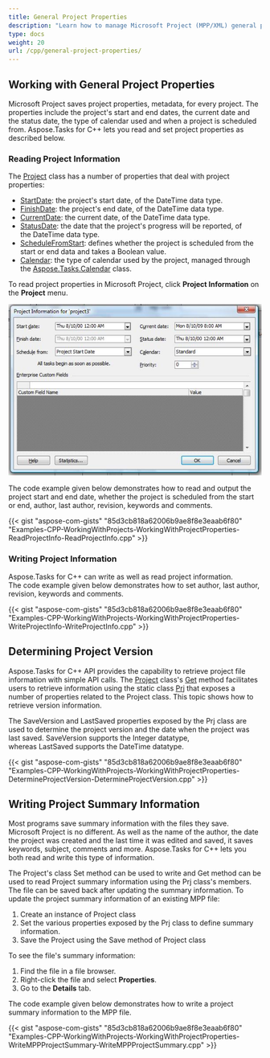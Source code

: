 ```yaml
---
title: General Project Properties
description: "Learn how to manage Microsoft Project (MPP/XML) general project properties using Aspose.Tasks for C++."
type: docs
weight: 20
url: /cpp/general-project-properties/
---
```


## **Working with General Project Properties**
Microsoft Project saves project properties, metadata, for every project. The properties include the project's start and end dates, the current date and the status date, the type of calendar used and when a project is scheduled from. Aspose.Tasks for C++ lets you read and set project properties as described below.

### **Reading Project Information**
The [Project](https://apireference.aspose.com/tasks/cpp/class/aspose.tasks.project) class has a number of properties that deal with project properties:

- [StartDate](https://apireference.aspose.com/tasks/cpp/class/aspose.tasks.prj#ac79e7a48ff250b7a15d967c16f46fce6): the project's start date, of the DateTime data type.
- [FinishDate](https://apireference.aspose.com/tasks/cpp/class/aspose.tasks.prj#ad17eb41147edf464fe3a926ceb1bf010): the project's end date, of the DateTime data type.
- [CurrentDate](https://apireference.aspose.com/tasks/cpp/class/aspose.tasks.prj#a6a85483dfc2fe9dfb5aa8977b706d9d8): the current date, of the DateTime data type.
- [StatusDate](https://apireference.aspose.com/tasks/cpp/class/aspose.tasks.prj#af7ddd2910722a858ae5b8b574505c67a): the date that the project's progress will be reported, of the DateTime data type.
- [ScheduleFromStart](https://apireference.aspose.com/tasks/cpp/class/aspose.tasks.prj#a9d4a036dd860de35317b4e0a3410e165): defines whether the project is scheduled from the start or end data and takes a Boolean value.
- [Calendar](https://apireference.aspose.com/tasks/cpp/class/aspose.tasks.prj#a3c3634148c9c3870bedabc5c43dca102): the type of calendar used by the project, managed through the [Aspose.Tasks.Calendar](https://apireference.aspose.com/tasks/cpp/class/aspose.tasks.calendar) class.

To read project properties in Microsoft Project, click **Project Information** on the **Project** menu.

![project information in Microsoft Project 2010](working-with-project-properties_1.png)

The code example given below demonstrates how to read and output the project start and end date, whether the project is scheduled from the start or end, author, last author, revision, keywords and comments.

{{< gist "aspose-com-gists" "85d3cb818a62006b9ae8f8e3eaab6f80" "Examples-CPP-WorkingWithProjects-WorkingWithProjectProperties-ReadProjectInfo-ReadProjectInfo.cpp" >}}

### **Writing Project Information**
Aspose.Tasks for C++ can write as well as read project information. The code example given below demonstrates how to set author, last author, revision, keywords and comments.

{{< gist "aspose-com-gists" "85d3cb818a62006b9ae8f8e3eaab6f80" "Examples-CPP-WorkingWithProjects-WorkingWithProjectProperties-WriteProjectInfo-WriteProjectInfo.cpp" >}}

## **Determining Project Version**
Aspose.Tasks for C++ API provides the capability to retrieve project file information with simple API calls. The [Project](https://apireference.aspose.com/tasks/cpp/class/aspose.tasks.project) class's [Get](https://apireference.aspose.com/tasks/cpp/class/aspose.tasks.project#a52bb4058bfaffb6b9439320d25354444) method facilitates users to retrieve information using the static class [Prj](https://apireference.aspose.com/tasks/cpp/class/aspose.tasks.prj) that exposes a number of properties related to the Project class. This topic shows how to retrieve version information.

The SaveVersion and LastSaved properties exposed by the Prj class are used to determine the project version and the date when the project was last saved. SaveVersion supports the Integer datatype, whereas LastSaved supports the DateTime datatype.

{{< gist "aspose-com-gists" "85d3cb818a62006b9ae8f8e3eaab6f80" "Examples-CPP-WorkingWithProjects-WorkingWithProjectProperties-DetermineProjectVersion-DetermineProjectVersion.cpp" >}}

## **Writing Project Summary Information**
Most programs save summary information with the files they save. Microsoft Project is no different. As well as the name of the author, the date the project was created and the last time it was edited and saved, it saves keywords, subject, comments and more. Aspose.Tasks for C++ lets you both read and write this type of information.

The Project's class Set method can be used to write and Get method can be used to read Project summary information using the Prj class's members. The file can be saved back after updating the summary information. To update the project summary information of an existing MPP file:

1. Create an instance of Project class
2. Set the various properties exposed by the Prj class to define summary information.
3. Save the Project using the Save method of Project class

To see the file's summary information:

1. Find the file in a file browser.
2. Right-click the file and select **Properties**.
3. Go to the **Details** tab.

The code example given below demonstrates how to write a project summary information to the MPP file.

{{< gist "aspose-com-gists" "85d3cb818a62006b9ae8f8e3eaab6f80" "Examples-CPP-WorkingWithProjects-WorkingWithProjectProperties-WriteMPPProjectSummary-WriteMPPProjectSummary.cpp" >}}
